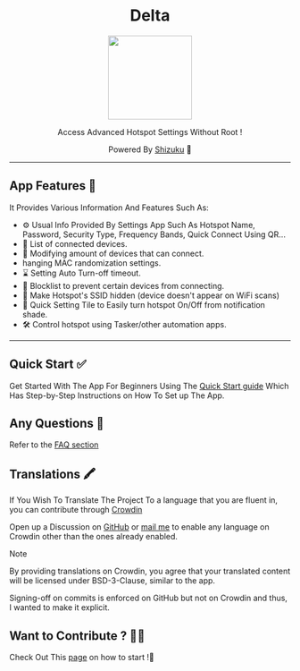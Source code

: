 <div align="center">

# Delta

<img src="https://i.postimg.cc/k4RhYVnx/1000047246.png)](https://postimg.cc/r0cJKwRm" height="150" />

Access Advanced Hotspot Settings Without Root !

Powered By [Shizuku](https://shizuku.rikka.app/) 🤩

</div>

---

## App Features 🥳

It Provides Various Information And Features Such As:
- ⚙️ Usual Info Provided By Settings App Such As Hotspot Name, Password, Security Type, Frequency Bands, Quick Connect Using QR...
- 📃 List of connected devices.
- 📱 Modifying amount of devices that can connect.
- hanging MAC randomization settings.
- ⌛ Setting Auto Turn-off timeout.
- 🚧 Blocklist to prevent certain devices from connecting.
- 🔐 Make Hotspot's SSID hidden (device doesn't appear on WiFi scans)
- 🔗 Quick Setting Tile to Easily turn hotspot On/Off from notification shade.
- 🛠️ Control hotspot using Tasker/other automation apps.

---
## Quick Start ✅

Get Started With The App For Beginners Using The [Quick Start guide](https://delta.shadoe.dev/quick-start-guide/)
Which Has Step-by-Step Instructions on How To Set up The App.

## Any Questions 🤔

Refer to the [FAQ section](https://delta.shadoe.dev/faq/)

## Translations 🖍️

If You Wish To Translate The Project To a language that you are fluent in, you
can contribute through [Crowdin](https://crowdin.com/project/delta-app)

Open up a Discussion on [GitHub](https://github.com/supershadoe/delta/discussions/new?category=ideas)
or [mail me](mailto:shadoe@shadoe.dev) to enable any language on Crowdin other
than the ones already enabled.

> [!NOTE]
> By providing translations on Crowdin, you agree that your translated content
> will be licensed under BSD-3-Clause, similar to the app.

Signing-off on commits is enforced on GitHub but not on Crowdin and thus, I
wanted to make it explicit.

## Want to Contribute ? 👨‍💻

Check Out This [page](https://github.com/supershadoe/delta/contribute) on how
to start !:hugs:
